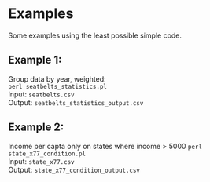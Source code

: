 # Examples

Some examples using the least possible simple code.

## Example 1:
Group data by year, weighted:  
`perl seatbelts_statistics.pl`  
Input: `seatbelts.csv`  
Output: `seatbelts_statistics_output.csv`  

## Example 2:
Income per capta only on states where income > 5000
`perl state_x77_condition.pl`  
Input: `state_x77.csv`  
Output: `state_x77_condition_output.csv` 
